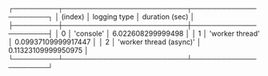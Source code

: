 




┌─────────┬─────────────────────────┬─────────────────────┐
│ (index) │      logging type       │   duration (sec)    │
├─────────┼─────────────────────────┼─────────────────────┤
│    0    │        'console'        │  6.022608299999498  │
│    1    │     'worker thread'     │ 0.09937109999917447 │
│    2    │ 'worker thread (async)' │ 0.11323109999950975 │
└─────────┴─────────────────────────┴─────────────────────┘
